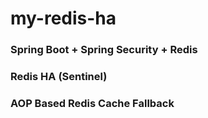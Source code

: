 # my-redis-ha

### Spring Boot + Spring Security + Redis

### Redis HA (Sentinel) 

### AOP Based Redis Cache Fallback 
